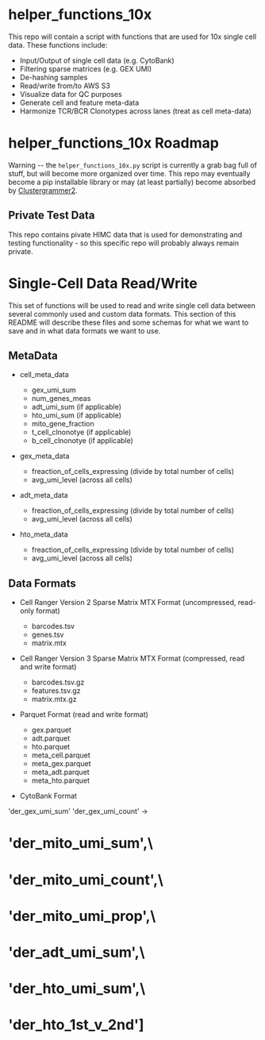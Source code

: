 # helper_functions_10x
This repo will contain a script with functions that are used for 10x single cell data. These functions include: 

* Input/Output of single cell data (e.g. CytoBank)
* Filtering sparse matrices (e.g. GEX UMI)
* De-hashing samples
* Read/write from/to AWS S3
* Visualize data for QC purposes
* Generate cell and feature meta-data 
* Harmonize TCR/BCR Clonotypes across lanes (treat as cell meta-data)

# helper_functions_10x Roadmap
Warning -- the `helper_functions_10x.py` script is currently a grab bag full of stuff, but will become more organized over time. This repo may eventually become a pip installable library or may (at least partially) become absorbed by [Clustergrammer2](https://github.com/ismms-himc/clustergrammer2). 

## Private Test Data
This repo contains pivate HIMC data that is used for demonstrating and testing functionality - so this specific repo will probably always remain private. 

# Single-Cell Data Read/Write
This set of functions will be used to read and write single cell data between several commonly used and custom data formats. This section of this README will describe these files and some schemas for what we want to save and in what data formats we want to use.

## MetaData
* cell_meta_data
   * gex_umi_sum
   * num_genes_meas   
   * adt_umi_sum (if applicable) 
   * hto_umi_sum (if applicable) 
   * mito_gene_fraction
   * t_cell_clnonotye (if applicable) 
   * b_cell_clnonotye (if applicable) 
   
* gex_meta_data
   * freaction_of_cells_expressing (divide by total number of cells)
   * avg_umi_level (across all cells)
   
* adt_meta_data
   * freaction_of_cells_expressing (divide by total number of cells)
   * avg_umi_level (across all cells)   
   
* hto_meta_data
   * freaction_of_cells_expressing (divide by total number of cells)   
   * avg_umi_level (across all cells)   
   
## Data Formats
* Cell Ranger Version 2 Sparse Matrix MTX Format (uncompressed, read-only format)
    * barcodes.tsv
    * genes.tsv
    * matrix.mtx
* Cell Ranger Version 3 Sparse Matrix MTX Format (compressed, read and write format)
    * barcodes.tsv.gz
    * features.tsv.gz
    * matrix.mtx.gz
* Parquet Format (read and write format)
    * gex.parquet
    * adt.parquet
    * hto.parquet
    * meta_cell.parquet
    * meta_gex.parquet
    * meta_adt.parquet
    * meta_hto.parquet
    
* CytoBank Format


'der_gex_umi_sum' 
'der_gex_umi_count' -> 

# 'der_mito_umi_sum',\
# 'der_mito_umi_count',\
# 'der_mito_umi_prop',\
# 'der_adt_umi_sum',\
# 'der_hto_umi_sum',\
# 'der_hto_1st_v_2nd']
# 
